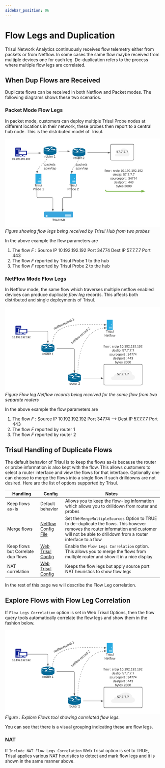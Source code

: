 ```yaml
---
sidebar_position: 06
---
```


# Flow Legs and Duplication

Trisul Network Analytics continuously receives flow telemetry either
from packets or from Netflow. In some cases the same flow maybe received
from multiple devices one for each leg. De-duplication refers to the
process where multiple flow legs are correlated.

## When Dup Flows are Received

Duplicate flows can be received in both Netflow and Packet modes. The
following diagrams shows these two scenarios.

### Packet Mode Flow Legs

In packet mode, customers can deploy multiple Trisul Probe nodes at
different locations in their network, these probes then report to a
central hub node. This is the distributed model of Trisul.

![](images/dup-packets.png)  
*Figure showing flow legs being received by Trisul Hub from two probes*

In the above example the flow parameters are

1. The flow *F* : Source IP 10.192.192.192 Port 34774 Dest IP 57.7.7.7
   Port 443
2. The flow *F* reported by Trisul Probe 1 to the hub
3. The flow *F* reported by Trisul Probe 2 to the hub

### NetFlow Mode Flow Legs

In Netflow mode, the same flow which traverses multiple netflow enabled
devices can produce duplicate *flow leg* records. This affects both
distributed and single deployments of Trisul.

![](images/dup-netflow.png)  
*Figure Flow leg Netflow records being received for the same flow from
two separate routers*

In the above example the flow parameters are

1. The flow *F* : Source IP 10.192.192.192 Port 34774 —> Dest IP
   57.7.7.7 Port 443
2. The flow *F* reported by router 1
3. The flow *F* reported by router 2

## Trisul Handling of Duplicate Flows

The default behavior of Trisul is to keep the flows as-is because the
router or probe information is also kept with the flow. This allows
customers to select a router interface and view the flows for that
interface. Optionally one can choose to merge the flows into a single
flow if such drilldowns are not desired. Here are the list of options
supported by Trisul.

| Handling                           | Config         | Notes       |
| ---------------------------------- | ---------------- | ------ |
| Keep flows as-is                   | Default behavior   | Allows you to keep the flow-leg information which allows you to drilldown from router and probes  |
| Merge flows   | [Netflow Config File](/docs/ref/netflow-config#parameters) | Set the `MergeMultipleSources` Option to TRUE to de-duplicate the flows. This however removes the router information and customer will not be able to drilldown from a router interface to a flow |
| Keep flows but Correlate dup flows | [Web Trisul Config](/docs/ag/webadmin/web_options)   | Enable the `Flow Legs Correlation` option. This allows you to merge the flows from multiple router and show it in a nice display    |
| NAT correlation                    | [Web Trisul Config](/docs/ag/webadmin/web_options)         | Keeps the flow legs but apply source port NAT heuristics to show flow legs |

In the rest of this page we will describe the Flow Leg correlation.

## Explore Flows with Flow Leg Correlation

If `Flow Legs Correlation` option is set in Web Trisul Options, then the
flow query tools automatically correlate the flow legs and show them in
the fashion below.

![](images/dup-netflow.png)  
*Figure : Explore Flows tool showing correlated flow legs.*

You can see that there is a visual grouping indicating these are flow
legs.

### NAT

If `Include NAT Flow Legs Correlation` Web Trisul option is set to TRUE,
Trisul applies various NAT heuristics to detect and mark flow legs and
it is shown in the same manner above.
